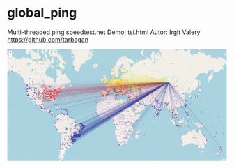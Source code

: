 # global_ping
Multi-threaded ping speedtest.net
Demo: tsi.html
Autor: Irgit Valery https://github.com/tarbagan

![Иллюстрация к проекту](https://raw.githubusercontent.com/tarbagan/global_ping/master/Screenshot_2019-04-04%20Screenshot.png)
